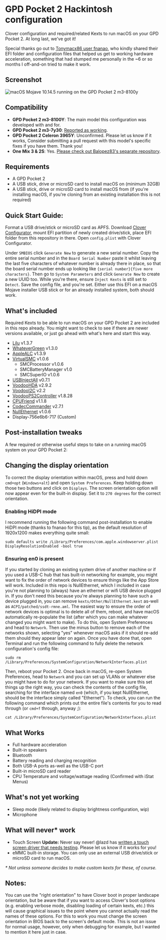 # GPD Pocket 2 Hackintosh configuration 
Clover configuration and required/related Kexts to run macOS on your GPD Pocket 2. At long last, we've got it!

Special thanks go out to [Tonymacx86 user fnanao](https://www.tonymacx86.com/threads/gpd-pocket-2-battery-status.279659/), who kindly shared their EFI folder and configuration files that helped us get to working hardware acceleration, something that had stumped me personally in the ~6 or so months I off-and-on tried to make it work.
  
## Screenshot

![macOS Mojave 10.14.5 running on the GPD Pocket 2 m3-8100y](images/screenshot_m3-8100y.png?raw=true)

## Compatibility

 - **GPD Pocket 2 m3-8100Y**: The main model this configuration was developed with and for.
 - **GPD Pocket 2 m3-7y30**: [Reported as working](https://github.com/hellodeibu/gpd-pocket2-hackintosh/issues/40).
 - **GPD Pocket 2 Celeron 3965Y**: Unconfirmed. Please let us know if it works, Consider submitting a pull request with this model's specific fixes if you have them. Thank you!
 - **One Mix 3 & 2S**: Yes. [Please check out Balopez83's separate repository](https://github.com/balopez83/One-Mix-3-Hackintosh).

## Requirements

- A GPD Pocket 2
- A USB stick, drive or microSD card to install macOS on (minimum 32GB)
- A USB stick, drive or microSD card to install macOS from (if you're installing macOS, if you're cloning from an existing installation this is not required)

## Quick Start Guide:
Format a USB drive/stick or microSD card as APFS. Download [Clover Configurator](https://mackie100projects.altervista.org/download-clover-configurator/), mount EFI partition of newly created drive/stick, place EFI folder from this repository in there. Open `config.plist` with Clover Configurator.

Under `SMBIOS` click `Generate New` to generate a new serial number. Copy the entire serial number and in the `Board Serial Number` paste it whilst leaving the last five characters of whatever number is already there in place, so that the board serial number ends up looking like `{serial number}{five more characters}`. Then go to `System Parameters` and click `Generate New` to create a new UUID too. While you're there, ensure `Inject Kexts` is still set to `Detect`. Save the config file, and you're set. Either use this EFI on a macOS Mojave installer USB stick or for an already installed system, both should work.

## What's included
Required Kexts to be able to run macOS on your GPD Pocket 2 are included in this repo already. You might want to check to see if there are newer versions available, or just go ahead with what's here and start this way.

- [Lilu](https://github.com/acidanthera/Lilu) v1.3.7
- [WhateverGreen](https://github.com/acidanthera/WhateverGreen) v1.3.0
- [AppleALC](https://github.com/acidanthera/AppleALC) v1.3.9
- [VirtualSMC](https://github.com/acidanthera/VirtualSMC) v1.0.6
  - SMCProcessor v1.0.6
  - SMCBatteryManager v1.0
  - SMCSuperIO v1.0.6
- [USBInjectAll](https://bitbucket.org/RehabMan/os-x-usb-inject-all/downloads) v0.7.1
- [VoodooHDA](https://sourceforge.net/projects/voodoohda/) v2.9.2
- [VoodooI2C](https://github.com/alexandred/VoodooI2C) v2.2
- [VoodooPS2Controller](https://bitbucket.org/RehabMan/os-x-voodoo-ps2-controller/downloads/) v1.8.28
- [CPUFriend](https://github.com/acidanthera/CPUFriend) v1.1.8
- [CodecCommander](https://bitbucket.org/RehabMan/os-x-eapd-codec-commander/downloads/) v2.7.1
- [NullEthernet](https://bitbucket.org/RehabMan/os-x-null-ethernet/downloads/) v1.0.6
- Display-756e6b6-717 (Custom)

## Post-installation tweaks
A few required or otherwise useful steps to take on a running macOS system on your GPD Pocket 2:

## Changing the display orientation
To correct the display orientation within macOS, press and hold down `cmd+opt` (`Windows+alt`) and open `System Preferences`. Keep holding down those two buttons and click on `Displays`. The screen orientation option will now appear even for the built-in display. Set it to `270 degrees` for the correct orientation.

### Enabling HiDPI mode
I recommend running the following command post-installation to enable HiDPI mode (thanks to fnanao for this tip), as the default resolution of 1920x1200 makes everything quite small:

`sudo defaults write /Library/Preferences/com.apple.windowserver.plist DisplayResolutionEnabled -bool true`

### Ensuring en0 is present
If you started by cloning an existing system drive of another machine or if you used a USB-C hub that has built-in networking for example, you might want to fix the order of network devices to ensure things like the App Store will work. Included in this repo is NullEthernet, which I included in case you're not planning to (always) have an ethernet or wifi USB device plugged in. If you don't need this because you're always planning to have such a device plugged in, you can remove `kexts/Other/NullEthernet.kext` as-well as `ACPI/patched/ssdt-rmne.aml`. The easiest way to ensure the order of network devices is optimal is to delete all of them, reboot, and have macOS automatically re-populate the list (after which you can make whatever changed you might want to make). To do this, open System Preferences and head to `Network`. Then use the minus button to remove each of the networks shown, selecting "yes" whenever macOS asks if it should re-add them should they appear later on again. Once you have done that, open Terminal and run the following command to fully delete the network configuration's config file:

`sudo rm /Library/Preferences/SystemConfiguration/NetworkInterfaces.plist`

Then, reboot your Pocket 2. Once back in macOS, re-open System Preferences, head to `Network` and you can set up VLANs or whatever else you might have to do for your network. If you want to make sure this set things up the right way, you can check the contents of the config file, searching for the interface named `en0` (which, if you kept NullEthernet, should be the interface simply called "Ethernet"). To check, you can run the following command which prints out the entire file's contents for you to read through (or `cmd+f` through, anyway ;):

`cat /Library/Preferences/SystemConfiguration/NetworkInterfaces.plist`

## What Works

- Full hardware acceleration
- Built-in speakers
- Bluetooth
- Battery reading and charging recognition
- Both USB-A ports as-well as the USB-C port
- Built-in microSD card reader
- CPU Temperature and voltage/wattage reading (Confirmed with iStat Menus)

## What's not yet working

- Sleep mode (likely related to display brightness configuration, wip)
- Microphone

## What will never* work
- Touch Screen **Update:** Never say never! @lazd has [written a touch screen driver that needs testing](https://github.com/hellodeibu/gpd-pocket2-hackintosh/issues/8). Please let us know if it works for you!
- eMMC built-in storage. You can only use an external USB drive/stick or microSD card to run macOS.

_* Not unless someone decides to make custom kexts for these, of course._

## Notes:
You can use the "right orientation" to have Clover boot in proper landscape orientation, but be aware that if you want to access Clover's boot options (e.g. enabling verbose mode, disabling loading of certain kexts, etc.) this will cause graphical issues to the point where you cannot actually read the names of these options. For this to work you must change the screen orientation in BIOS back to the screen's default mode. This is not an issue for normal usage, however, only when debugging for example, but I wanted to mention it here just in case.

